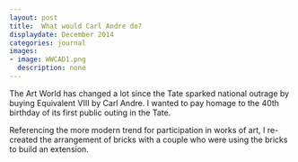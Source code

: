 ```yaml
---
layout: post
title:  What would Carl Andre do?
displaydate: December 2014
categories: journal
images:
- image: WWCAD1.png
  description: none
---
```

The Art World has changed a lot since the Tate sparked national outrage by buying Equivalent VIII by Carl Andre. I wanted to pay homage to the 40th birthday of its first public outing in the Tate.

Referencing the more modern trend for participation in works of art, I re-created the arrangement of bricks with a couple who were using the bricks to build an extension.
